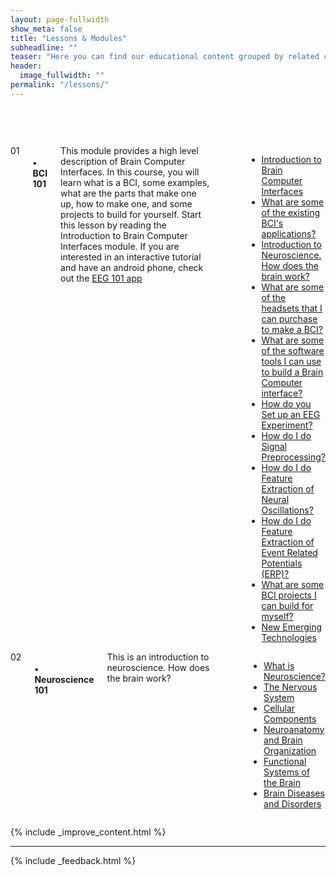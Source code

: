 ```yaml
---
layout: page-fullwidth
show_meta: false
title: "Lessons & Modules"
subheadline: ""
teaser: "Here you can find our educational content grouped by related clusters. It is a more structured path into Neurotech material, they are designed to give you a more cohesive entry point."
header:
  image_fullwidth: ""
permalink: "/lessons/"
---
```



<div class="row" style="padding-top:60px;">

<div class="large-12 columns module" markdown="1" style="">
  <div class="medium-2 columns number">01</div>
  <div class="medium-10 columns box">
    <h4>• BCI 101</h4>
    <div class="moduledescription">
      This module provides a high level description of Brain Computer Interfaces. In this course, you will learn what is a BCI, some examples, what are the parts that make one up, how to make one, and some projects to build for yourself. Start this lesson by reading the Introduction to Brain Computer Interfaces module. If you are interested in an interactive tutorial and have an android phone, check out the <a target= "_blank_" href="https://play.google.com/store/apps/details?id=com.eeg_project&hl=en">EEG 101 app</a>
    </div>
    <ul class="" style="padding-left:60px">
      <li class="section"><a href="../introtobci/">Introduction to Brain Computer Interfaces</a></li>
      <li  class="section"><a href="../applications/">What are some of the existing BCI's applications?</a></li>
      <li class="section"><a href="../introtoneuroscience/">Introduction to Neuroscience. How does the brain work?</a></li>
      <li class="section"><a href="../headsets/">What are some of the headsets that I can purchase to make a BCI?</a></li>
      <li class="section"><a href="../introbci_software/">What are some of the software tools I can use to build a Brain Computer interface?</a></li>
      <li class="section"><a href="../eegexperimentalprotocol/">How do you Set up an EEG Experiment?</a></li>
      <li class="section"><a href="../preprocessing/">How do I do Signal Preprocessing?</a></li>
      <li class="section"><a href="../oscillations/">How do I do Feature Extraction of Neural Oscillations?</a></li>
      <li class="section"><a href="../erp/">How do I do Feature Extraction of Event Related Potentials (ERP)?</a></li>
      <li class="section"><a href="../projects/">What are some BCI projects I can build for myself?</a></li>
      <li class="section"><a href="../emerging_tech/">New Emerging Technologies</a></li>
    </ul>
  </div>
</div>
<div class="large-12 columns module" markdown="1" style="">
  <div class="medium-2 columns number">02</div>
  <div class="medium-10 columns box">
    <h4>• Neuroscience 101</h4>
    <div class="moduledescription">
      This is an introduction to neuroscience. How does the brain work?
    </div>
    <ul class="" style="padding-left:60px">
      <li class="section"><a href="../what_is_neuroscience/">What is Neuroscience?</a></li>
      <li class="section"><a href="../the_nervous_system/">The Nervous System</a></li>
      <li class="section"><a href="../cellular_components/">Cellular Components</a></li>
      <li class="section"><a href="../neuroanatomy_and_brain_organization/">Neuroanatomy and Brain Organization</a></li>
      <li class="section"><a href="../functional_systems_of_the_brain/">Functional Systems of the Brain</a></li>
      <li class="section"><a href="../brain_diseases_and_disorders/">Brain Diseases and Disorders</a></li>
    </ul>
  </div>
</div>


{% include _improve_content.html %}

<hr>

{% include _feedback.html %}


</div>
